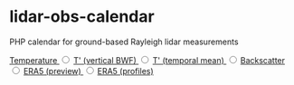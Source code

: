 # lidar-obs-calendar
PHP calendar for ground-based Rayleigh lidar measurements


<div class="btn-group btn-group-toggle pagination-centered" data-toggle="buttons">
                        <a href="?ym=<?= $ym; ?>&index=<?= $i_plot; ?>&nm_state=<?= $nm_state; ?>&content=0" class="btn btn-secondary btn-dark <?php if ($content==0) {echo 'active';} else {echo '';} ?>">
                        Temperature
                        </a>
                    <label class="btn btn-secondary btn-dark <?php if ($content==1) {echo 'active';} else {echo '';} ?>">
                        <input type="radio" name="options" id="option2" autocomplete="off"> 
                        <a href="?ym=<?= $ym; ?>&index=<?= $i_plot; ?>&nm_state=<?= $nm_state; ?>&content=1">
                        T' (vertical BWF)
                        </a>
                    </label>
                    <label class="btn btn-secondary btn-dark <?php if ($content==2) {echo 'active';} else {echo '';} ?>">
                        <input type="radio" name="options" id="option3" autocomplete="off"> 
                        <a href="?ym=<?= $ym; ?>&index=<?= $i_plot; ?>&nm_state=<?= $nm_state; ?>&content=2">
                        T' (temporal mean)
                        </a>
                    </label>
                    <label class="btn btn-secondary btn-dark <?php if ($content==3) {echo 'active';} else {echo '';} ?>">
                        <input type="radio" name="options" id="option3" autocomplete="off"> 
                        <a href="?ym=<?= $ym; ?>&index=<?= $i_plot; ?>&nm_state=<?= $nm_state; ?>&content=3">
                        Backscatter
                        </a>
                    </label>
                    <label class="btn btn-secondary btn-dark <?php if ($content==4) {echo 'active';} else {echo '';} ?>">
                        <input type="radio" name="options" id="option3" autocomplete="off"> 
                        <a href="?ym=<?= $ym; ?>&index=<?= $i_plot; ?>&nm_state=<?= $nm_state; ?>&content=4">
                        ERA5 (preview)
                        </a>
                    </label>
                    <label class="btn btn-secondary btn-dark <?php if ($content==5) {echo 'active';} else {echo '';} ?>">
                        <input type="radio" name="options" id="option3" autocomplete="off"> 
                        <a href="?ym=<?= $ym; ?>&index=<?= $i_plot; ?>&nm_state=<?= $nm_state; ?>&content=4">
                        ERA5 (profiles)
                        </a>
                    </label>
                </div>